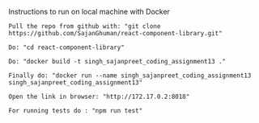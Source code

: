 Instructions to run on local machine with Docker

    Pull the repo from github with: "git clone https://github.com/SajanGhuman/react-component-library.git"

    Do: "cd react-component-library"

    Do: "docker build -t singh_sajanpreet_coding_assignment13 ."

    Finally do: "docker run --name singh_sajanpreet_coding_assignment13 singh_sajanpreet_coding_assignment13"

    Open the link in browser: "http://172.17.0.2:8018"

    For running tests do : "npm run test"

